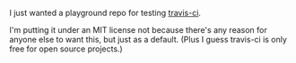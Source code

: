 I just wanted a playground repo for testing [travis-ci](https://www.travis-ci.org/).

I'm putting it under an MIT license not because there's any reason for
anyone else to want this, but just as a default. (Plus I guess travis-ci is
only free for open source projects.)
